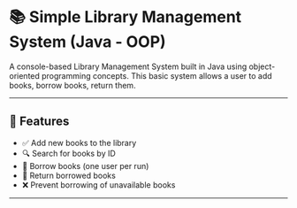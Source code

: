 # 📚 Simple Library Management System (Java - OOP)

A console-based Library Management System built in Java using object-oriented programming concepts.
This basic system allows a user to add books, borrow books, return them.

---

## 🚀 Features

- ✅ Add new books to the library
- 🔍 Search for books by ID
- 📖 Borrow books (one user per run)
- 🔁 Return borrowed books
- ❌ Prevent borrowing of unavailable books

---